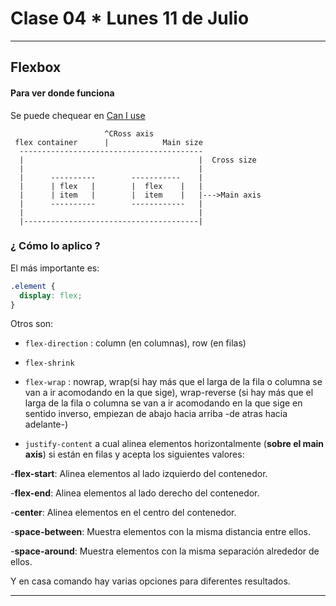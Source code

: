 # Clase 04 * Lunes 11 de Julio

---

## Flexbox

#### Para ver donde funciona

Se puede chequear en [Can I use](https://caniuse.com/?search=flexbox)


```
                     ^CRoss axis
 flex container      |            Main size
  -----------------------------------------
  |                                       |  Cross size
  |                                       |
  |      ----------        -----------    |
  |      | flex   |        |  flex    |   |
  |      | item   |        |  item    |   |--->Main axis
  |      ----------        ------------   |
  |                                       |
  |---------------------------------------|

```
### ¿ Cómo lo aplico ?

El más importante es:

```CSS
.element {
  display: flex;
}
```

Otros son:

- ```flex-direction``` : column (en columnas), row (en filas)

- ```flex-shrink```

- ```flex-wrap``` : nowrap, wrap(si hay más que el larga de la fila o columna se van a ir acomodando en la que sige), wrap-reverse (si hay más que el larga de la fila o columna se van a ir acomodando en la que sige en sentido inverso, empiezan de abajo hacia arriba -de atras hacia adelante-)

- ```justify-content``` a cual alinea elementos horizontalmente (**sobre el main axis**) si están en filas y acepta los siguientes valores:

-**flex-start**: Alinea elementos al lado izquierdo del contenedor.

-**flex-end**: Alinea elementos al lado derecho del contenedor.

-**center**: Alinea elementos en el centro del contenedor.

-**space-between**: Muestra elementos con la misma distancia entre ellos.

-**space-around**: Muestra elementos con la misma separación alrededor de ellos.

Y en casa comando hay varias opciones para diferentes resultados.

---
